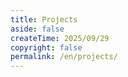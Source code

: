 ```yaml
---
title: Projects
aside: false
createTime: 2025/09/29
copyright: false
permalink: /en/projects/
---
```


<script setup>
import RepoCard from 'vuepress-theme-plume/features/RepoCard.vue'
</script>

<CardGrid>
  <RepoCard repo="yxzlwz/blog" />
  <RepoCard repo="genuine-oj/frontend-naive" />
  <RepoCard repo="yxzlwz/cloudreve-sdk" />
  <RepoCard repo="yxzlwz/python-doc-web" />
</CardGrid>
